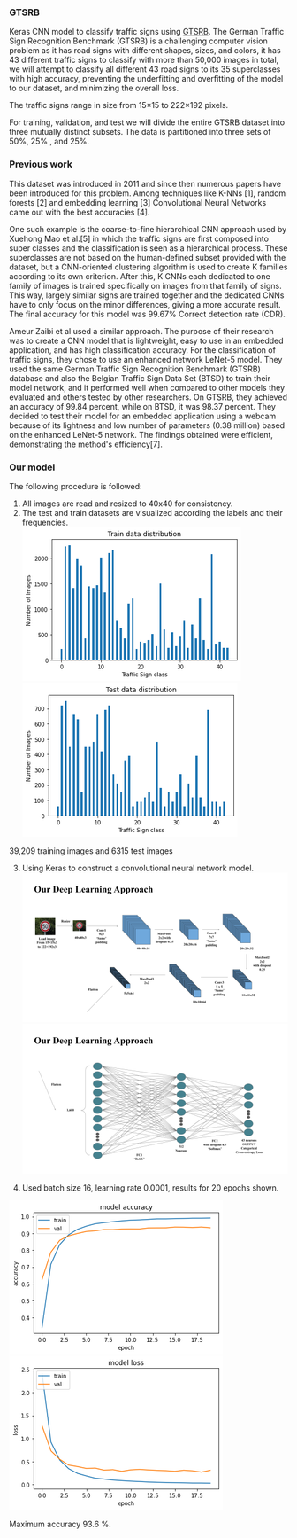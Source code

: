 ### GTSRB
Keras CNN model to classify traffic signs using [GTSRB](https://www.kaggle.com/datasets/meowmeowmeowmeowmeow/gtsrb-german-traffic-sign). The German Traffic Sign Recognition Benchmark (GTSRB) is a challenging computer vision problem as it has road signs with different shapes, sizes, and colors, it has 43 different traffic signs to classify with more than 50,000 images in total, we will attempt to classify all different 43 road signs to its 35 superclasses with high accuracy, preventing the underfitting and overfitting of the model to our dataset, and minimizing the overall loss.

The traffic signs range in size from 15×15 to 222×192 pixels.

For training, validation, and test we will divide the entire GTSRB dataset into three mutually distinct subsets. The data is partitioned into three sets of 50%, 25% , and 25%.

### Previous work
This dataset was introduced in 2011 and since then numerous papers have been introduced for this problem. Among techniques like K-NNs [1], random forests [2] and embedding learning [3] Convolutional Neural Networks came out with the best accuracies [4].

One such example is the coarse-to-fine hierarchical CNN approach used by Xuehong Mao et al.[5] in which the traffic signs are first composed into super classes and the classification is seen as a hierarchical process. These superclasses are not based on the human-defined subset provided with the dataset, but a CNN-oriented clustering algorithm is used to create K families according to its own criterion. After this, K CNNs each dedicated to one family of images is trained specifically on images from that family of signs. This way, largely similar signs are trained together and the dedicated CNNs have to only focus on the minor differences, giving a more accurate result. The final accuracy for this model was 99.67% Correct detection rate (CDR).

Ameur Zaibi et al used a similar approach. The purpose of their research was to create a CNN model that is lightweight, easy to use in an embedded application, and has high classification accuracy. For the classification of traffic signs, they chose to use an enhanced network LeNet-5 model. They used the same German Traffic Sign Recognition Benchmark (GTSRB) database and also the Belgian Traffic Sign Data Set (BTSD) to train their model network, and it performed well when compared to other models they evaluated and others tested by other researchers.
On GTSRB, they achieved an accuracy of 99.84 percent, while on BTSD, it was 98.37 percent. They decided to test their model for an embedded application using a webcam because of its lightness and low number of parameters (0.38 million) based on the enhanced LeNet-5 network. The findings obtained were efficient, demonstrating the method's efficiency[7].

### Our model
The following procedure is followed:

1. All images are read and resized to 40x40 for consistency.
2. The test and train datasets are visualized according the labels and their frequencies.
![train_data](train_data.png)
![train_data](test_data.png)

39,209 training images and 6315 test images

3. Using Keras to construct a convolutional neural network model. 
![Model architecture](model_1.png)
![Model architecture](model_2.png)

4. Used batch size 16, learning rate 0.0001, results for 20 epochs shown.

![Accuracy](accuracy.png)
![Loss](loss.png)

Maximum accuracy 93.6 %.
